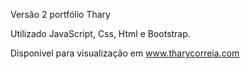 
Versão 2 portfólio Thary

Utilizado JavaScript, Css, Html e Bootstrap.

Disponível para visualização em www.tharycorreia.com

<img scr='https://github.com/tharycorreia/imgs/blob/master/port2-thary.png?raw=true' />
